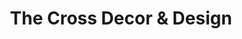 ---
title: "The Cross Decor & Design"
url: /vancouver/the-cross-decor-und-design/
shop: Raumausstattung
---